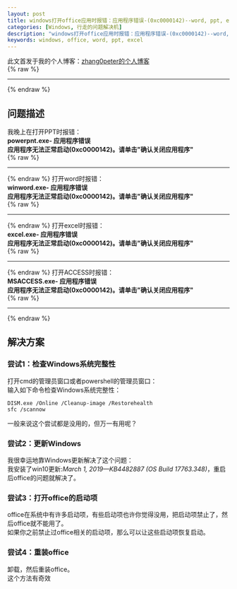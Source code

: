 ```yaml
---
layout: post
title: windows打开office应用时报错：应用程序错误-(0xc0000142)--word, ppt, excel
categories: [Windows, 行走的问题解决机]
description: "windows打开office应用时报错：应用程序错误-(0xc0000142)--word, ppt, excel的4种解决方法"
keywords: windows, office, word, ppt, excel
---
```


此文首发于我的个人博客：[zhang0peter的个人博客](https://zhang0peter.com)         
{% raw %}
***          
{% endraw %}


## 问题描述
我晚上在打开PPT时报错：            
**powerpnt.exe- 应用程序错误**            
**应用程序无法正常启动(0xc0000142)。请单击"确认关闭应用程序"**            
{% raw %}
***          
{% endraw %}
打开word时报错：            
**winword.exe- 应用程序错误**            
**应用程序无法正常启动(0xc0000142)。请单击"确认关闭应用程序"**            
{% raw %}
***          
{% endraw %}
打开excel时报错：            
**excel.exe- 应用程序错误**            
**应用程序无法正常启动(0xc0000142)。请单击"确认关闭应用程序"**            
{% raw %}
***          
{% endraw %}
打开ACCESS时报错：            
**MSACCESS.exe- 应用程序错误**            
**应用程序无法正常启动(0xc0000142)。请单击"确认关闭应用程序"**            
{% raw %}
***          
{% endraw %}

## 解决方案
### 尝试1：检查Windows系统完整性
打开cmd的管理员窗口或者powershell的管理员窗口：            
输入如下命令检查Windows系统完整性：            
```
DISM.exe /Online /Cleanup-image /Restorehealth
sfc /scannow
```
一般来说这个尝试都是没用的，但万一有用呢？
### 尝试2：更新Windows
我很幸运地靠Windows更新解决了这个问题：            
我安装了win10更新:*March 1, 2019—KB4482887 (OS Build 17763.348)*，重启后office的问题就解决了。            
### 尝试3：打开office的启动项
office在系统中有许多启动项，有些启动项也许你觉得没用，把启动项禁止了，然后office就不能用了。            
如果你之前禁止过office相关的启动项，那么可以让这些启动项恢复启动。            
### 尝试4：重装office
卸载，然后重装office。            
这个方法有奇效            





